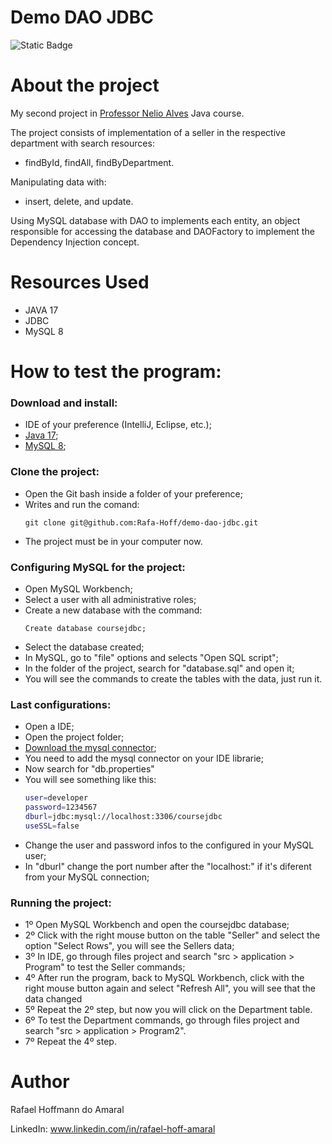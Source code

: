# Demo DAO JDBC
![Static Badge](https://img.shields.io/badge/license-MIT-green?link=https%3A%2F%2Fgithub.com%2FRafa-Hoff%2Fdemo-dao-jdbc%2Fblob%2Fmain%2FLICENSE)

# About the project
My second project in [Professor Nelio Alves](https://github.com/acenelio) Java course.

The project consists of implementation of a seller in the respective department with search resources:
- findById, findAll, findByDepartment.
  
Manipulating data with:
- insert, delete, and update.

Using MySQL database with DAO to implements each entity, an object responsible for accessing the database and DAOFactory to implement the Dependency Injection concept.

# Resources Used

- JAVA 17
- JDBC
- MySQL 8

# How to test the program:

### Download and install:
- IDE of your preference (IntelliJ, Eclipse, etc.);
- [Java 17](https://www.azul.com/downloads/#downloads-table-zulu);
- [MySQL 8](https://dev.mysql.com/downloads/mysql/);

### Clone the project:
- Open the Git bash inside a folder of your preference;
- Writes and run the comand:
  ```
  git clone git@github.com:Rafa-Hoff/demo-dao-jdbc.git
  ```
- The project must be in your computer now.

### Configuring MySQL for the project:
- Open MySQL Workbench;
- Select a user with all administrative roles;
- Create a new database with the command:
  ```
  Create database coursejdbc;
  ```
- Select the database created;
- In MySQL, go to "file" options and selects "Open SQL script";
- In the folder of the project, search for "database.sql" and open it;
- You will see the commands to create the tables with the data, just run it.

### Last configurations:
- Open a IDE;
- Open the project folder;
- [Download the mysql connector](https://dev.mysql.com/downloads/connector/j/);
- You need to add the mysql connector on your IDE librarie;
- Now search for "db.properties"
- You will see something like this:
  ```bash
  user=developer
  password=1234567
  dburl=jdbc:mysql://localhost:3306/coursejdbc
  useSSL=false
  ```
- Change the user and password infos to the configured in your MySQL user;
- In "dburl" change the port number after the "localhost:" if it's diferent from your MySQL connection;

### Running the project:
- 1º Open MySQL Workbench and open the coursejdbc database;
- 2º Click with the right mouse button on the table "Seller" and select the option "Select Rows", you will see the Sellers data;
- 3º In IDE, go through files project and search "src > application > Program" to test the Seller commands;
- 4º After run the program, back to MySQL Workbench, click with the right mouse button again and select "Refresh All", you will see that the data changed
- 5º Repeat the 2º step, but now you will click on the Department table.
- 6º To test the Department commands, go through files project and search "src > application > Program2".
- 7º Repeat the 4º step.

# Author

Rafael Hoffmann do Amaral

LinkedIn: www.linkedin.com/in/rafael-hoff-amaral
